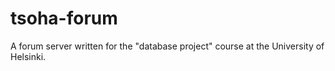 # tsoha-forum
A forum server written for the "database project" course at the University of Helsinki.
